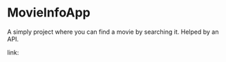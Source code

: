# MovieInfoApp

A simply project where you can find a movie by searching it.
Helped by an API.

link: 
